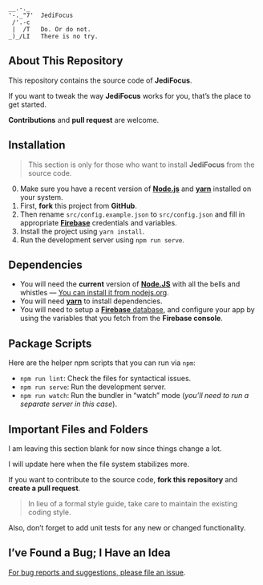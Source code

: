 ```text
__.-._
'-._"7'  JediFocus
 /'.-c
 |  /T   Do. Or do not.
_)_/LI   There is no try.
```

## About This Repository

This repository contains the source code of **JediFocus**.

If you want to tweak the way **JediFocus** works for you, that’s the place to get started.

**Contributions** and **pull request** are welcome.

## Installation

> This section is only for those who want to install **JediFocus** from the source code.

0. Make sure you have a recent version of [**Node.js**][node] and [**yarn**][yarn] installed on your system.
1. First, **fork** this project from **GitHub**.
2. Then rename `src/config.example.json` to `src/config.json` and fill in appropriate [**Firebase**][firebase] credentials and variables.
3. Install the project using `yarn install`.
4. Run the development server using `npm run serve`.

## Dependencies

* You will need the **current** version of [**Node.JS**][node] with all the bells and whistles — [You can install it from nodejs.org][node].
* You will need [**yarn**][yarn] to install dependencies.
* You will need to setup a [**Firebase** database][firebase], and configure your app by using the variables that you fetch from the **Firebase console**.

## Package Scripts

Here are the helper npm scripts that you can run via `npm`:

* `npm run lint`: Check the files for syntactical issues.
* `npm run serve`: Run the development server.
* `npm run watch`: Run the bundler in “watch” mode (*you’ll need to run a separate server in this case*).

## Important Files and Folders

I am leaving this section blank for now since things change a lot.

I will update here when the file system stabilizes more.

If you want to contribute to the source code, **fork this repository** and **create a pull request**.

> In lieu of a formal style guide, take care to maintain the existing coding style.

Also, don’t forget to add unit tests for any new or changed functionality.

## I’ve Found a Bug; I Have an Idea

[For bug reports and suggestions, please file an issue][ticket].


[email]: mailto:me@volkan.io
[firebase]: https://firebase.google.com "Firebase helps you build better mobile apps"
[jfdi-manifesto]: https://gist.github.com/v0lkan/2731233 "The JFDI Manifesto"
[jfdi]: https://github.com/v0lkan/jfdi "JFDI: A Hacker’s Way of Getting Stuff Done"
[limited-resources]: https://www.youtube.com/watch?v=FKTxC9pl-WM "Making Badass Developers"
[node]: https://nodejs.org/en/ "Node.js"
[ticket]: https://github.com/jsbites/jedifocus/issues/new "Create a New Issue"
[vidcast]: https://bytesized.tv/ "ByteSized.TV"
[yarn]: https://yarnpkg.com "Yarn: Fast, Reliable, and Secure Dependency Management"
